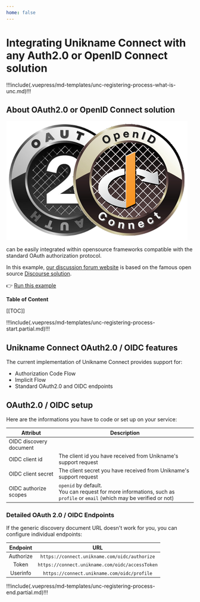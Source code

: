 ```yaml
---
home: false
---
```


# Integrating Unikname Connect with any Auth2.0 or OpenID Connect solution

!!!include(.vuepress/md-templates/unc-registering-process-what-is-unc.md)!!!

## About OAuth2.0 or OpenID Connect solution

![OAuth2.0 / OpenID Connect solution](./oauth2.0-openidconnect-logo-full.png)

<brand name="UNC"/> can be easily integrated within opensource frameworks compatible with the standard OAuth authorization protocol.

In this example, [our discussion forum website](https://forum.unikname.com/) is based on the famous open source [Discourse solution](https://www.discourse.org).

👉 [Run this example](https://forum.unikname.com/)

**Table of Content**

[[TOC]]

!!!include(.vuepress/md-templates/unc-registering-process-start.partial.md)!!!

## Unikname Connect OAuth2.0 / OIDC features

The current implementation of Unikname Connect provides support for:

- Authorization Code Flow
- Implicit Flow
- Standard OAuth2.0 and OIDC endpoints

## OAuth2.0 / OIDC setup

Here are the informations you have to code or set up on your service:

| Attribut | Description |
|--------|-----------|
| OIDC discovery document | <UncServerUrl/> |
| OIDC client id | The client id you have received from Unikname's support request |
| OIDC client secret | The client secret you have received from Unikname's support request |
| OIDC authorize scopes |`openid` by default.<br/>You can request for more informations, such as `profile` or `email` (which may be verified or not) |

### Detailed OAuth 2.0 / OIDC Endpoints

If the generic discovery document URL doesn't work for you, you can configure individual endpoints:

|  Endpoint |                  URL                 |
|:---------:|:------------------------------------:|
| Authorize | `https://connect.unikname.com/oidc/authorize` |
| Token     | `https://connect.unikname.com/oidc/accessToken`    |
| Userinfo  | `https://connect.unikname.com/oidc/profile`    |

!!!include(.vuepress/md-templates/unc-registering-process-end.partial.md)!!!
